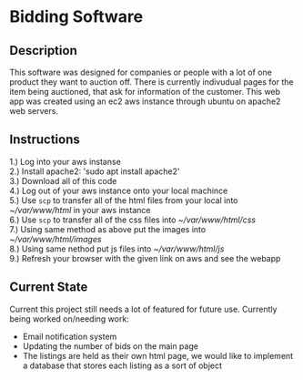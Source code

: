 # Bidding Software
## Description 
This software was designed for companies or people with a lot of one product they want to auction off. There is currently indivudual pages for the item being auctioned, that ask for information of the customer. This web app was created using an ec2 aws instance through ubuntu on apache2 web servers. 

## Instructions
1.) Log into your aws instanse  <br>
2.) Install apache2: 'sudo apt install apache2'  <br>
3.) Download all of this code  <br>
4.) Log out of your aws instance onto your local machince  <br>
5.) Use `scp` to transfer all of the html files from your local into _~/var/www/html_ in your aws instance  <br>
6.) Use `scp` to transfer all of the css files into _~/var/www/html/css_  <br>
7.) Using same method as above put the images into _~/var/www/html/images_  <br>
8.) Using same nethod put js files into _~/var/www/html/js_  <br>
9.) Refresh your browser with the given link on aws and see the webapp  <br>

## Current State
Current this project still needs a lot of featured for future use. 
Currently being worked on/needing work:
* Email notification system
* Updating the number of bids on the main page
* The listings are held as their own html page, we would like to implement a database that stores each listing as a sort of object
